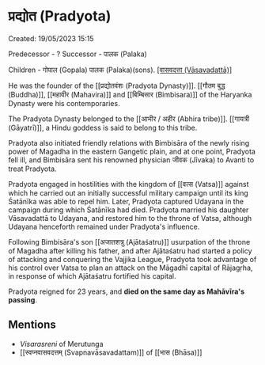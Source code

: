 # प्रद्योत (Pradyota)

Created: 19/05/2023 15:15

Predecessor - ?
Successor - पालक (Palaka)

Children - गोपाल (Gopala) पालक (Palaka)(sons). [[वासवदत्ता (Vāsavadattā)]](daughter)

He was the founder of the [[प्रद्योतवंशः (Pradyota Dynasty)]]. [[गौतम बुद्ध (Buddha)]], [[महावीर (Mahavira)]] and [[बिम्बिसार (Bimbisara)]] of the Haryanka Dynasty were his contemporaries.

The Pradyota Dynasty belonged to the [[आभीर / अहीर (Abhira tribe)]]. [[गायत्री (Gāyatrī)]], a Hindu goddess is said to belong to this tribe.

Pradyota also initiated friendly relations with Bimbisāra of the newly rising power of Magadha in the eastern Gangetic plain, and at one point, Pradyota fell ill, and Bimbisāra sent his renowned physician जीवक (Jīvaka) to Avanti to treat Pradyota.

Pradyota engaged in hostilities with the kingdom of [[वत्स (Vatsa)]] against which he carried out an initially successful military campaign until its king Śatānīka was able to repel him. Later, Pradyota captured Udayana in the campaign during which Śatānīka had died. Pradyota married his daughter Vāsavadattā to Udayana, and restored him to the throne of Vatsa, although Udayana henceforth remained under Pradyota's influence.

Following Bimbisāra's son [[अजातशत्रु (Ajātaśatru)]] usurpation of the throne of Magadha after killing his father, and after Ajātaśatru had started a policy of attacking and conquering the Vajjika League, Pradyota took advantage of his control over Vatsa to plan an attack on the Māgadhī capital of Rājagṛha, in response of which Ajātaśatru fortified his capital.

Pradyota reigned for 23 years, and __died on the same day as Mahāvīra's passing__.

## Mentions

- _Visarasreni_ of Merutunga
- [[स्वप्नवासवदत्तम् (Svapnavāsavadattam)]] of [[भास (Bhāsa)]]